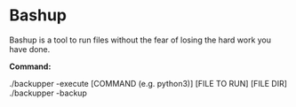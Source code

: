 
# Bashup

Bashup is a tool to run files without the fear of losing the hard work you have done.



**Command:**

./backupper -execute [COMMAND (e.g. python3)] [FILE TO RUN] [FILE DIR]
./backupper -backup <DIR>
